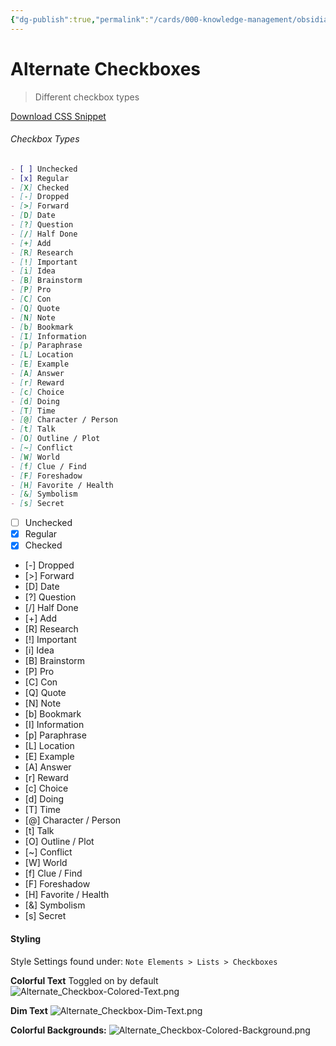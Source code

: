 ```yaml
---
{"dg-publish":true,"permalink":"/cards/000-knowledge-management/obsidian-vaults/sl-rvb/guides/alternate-checkboxes/"}
---
```




# Alternate Checkboxes

> Different checkbox types

[Download CSS Snippet](https://github.com/SlRvb/Obsidian--ITS-Theme/blob/main/Snippets/S%20-%20Checkboxes.css)

######  Checkbox Types
```markdown
- [ ] Unchecked
- [x] Regular
- [X] Checked
- [-] Dropped
- [>] Forward
- [D] Date
- [?] Question
- [/] Half Done
- [+] Add
- [R] Research
- [!] Important
- [i] Idea
- [B] Brainstorm
- [P] Pro
- [C] Con
- [Q] Quote
- [N] Note
- [b] Bookmark
- [I] Information
- [p] Paraphrase
- [L] Location
- [E] Example
- [A] Answer
- [r] Reward
- [c] Choice
- [d] Doing
- [T] Time
- [@] Character / Person
- [t] Talk
- [O] Outline / Plot
- [~] Conflict
- [W] World
- [f] Clue / Find
- [F] Foreshadow
- [H] Favorite / Health
- [&] Symbolism
- [s] Secret
```

- [ ] Unchecked
- [x] Regular
- [X] Checked
- [-] Dropped
- [>] Forward
- [D] Date
- [?] Question
- [/] Half Done
- [+] Add
- [R] Research
- [!] Important
- [i] Idea
- [B] Brainstorm
- [P] Pro
- [C] Con
- [Q] Quote
- [N] Note
- [b] Bookmark
- [I] Information
- [p] Paraphrase
- [L] Location
- [E] Example
- [A] Answer
- [r] Reward
- [c] Choice
- [d] Doing
- [T] Time
- [@] Character / Person
- [t] Talk
- [O] Outline / Plot
- [~] Conflict
- [W] World
- [f] Clue / Find
- [F] Foreshadow
- [H] Favorite / Health
- [&] Symbolism
- [s] Secret

#### Styling
Style Settings found under:
`Note Elements > Lists > Checkboxes`

**Colorful Text**
Toggled on by default 
![Alternate_Checkbox-Colored-Text.png](/img/user/Extras/Attachments/SLRvb%20Images/Alternate_Checkbox-Colored-Text.png)

**Dim Text**
![Alternate_Checkbox-Dim-Text.png](/img/user/Extras/Attachments/SLRvb%20Images/Alternate_Checkbox-Dim-Text.png)

**Colorful Backgrounds:**
![Alternate_Checkbox-Colored-Background.png](/img/user/Extras/Attachments/SLRvb%20Images/Alternate_Checkbox-Colored-Background.png)
